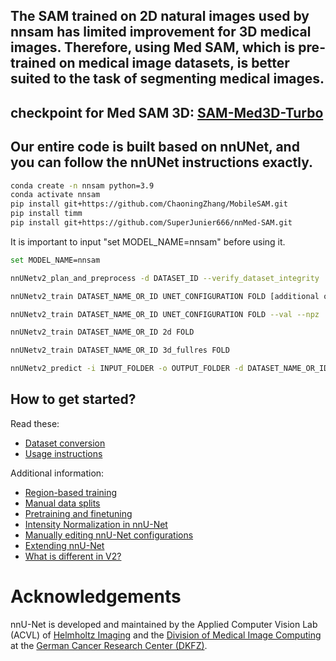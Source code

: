 
## The SAM trained on 2D natural images used by nnsam has limited improvement for 3D medical images. Therefore, using Med SAM, which is pre-trained on medical image datasets, is better suited to the task of segmenting medical images.

## checkpoint for Med SAM 3D: [SAM-Med3D-Turbo](https://drive.google.com/file/d/1MuqYRQKIZb4YPtEraK8zTKKpp-dUQIR9/view?usp=sharing)

## Our entire code is built based on nnUNet, and you can follow the nnUNet instructions exactly.


```bash
conda create -n nnsam python=3.9
conda activate nnsam
pip install git+https://github.com/ChaoningZhang/MobileSAM.git
pip install timm
pip install git+https://github.com/SuperJunier666/nnMed-SAM.git
```

It is important to input "set MODEL_NAME=nnsam" before using it.
```bash
set MODEL_NAME=nnsam
```

```bash
nnUNetv2_plan_and_preprocess -d DATASET_ID --verify_dataset_integrity

nnUNetv2_train DATASET_NAME_OR_ID UNET_CONFIGURATION FOLD [additional options, see -h]

nnUNetv2_train DATASET_NAME_OR_ID UNET_CONFIGURATION FOLD --val --npz

nnUNetv2_train DATASET_NAME_OR_ID 2d FOLD

nnUNetv2_train DATASET_NAME_OR_ID 3d_fullres FOLD

nnUNetv2_predict -i INPUT_FOLDER -o OUTPUT_FOLDER -d DATASET_NAME_OR_ID -c CONFIGURATION --save_probabilities
```


## How to get started?
Read these:
- [Dataset conversion](documentation/dataset_format.md)
- [Usage instructions](documentation/how_to_use_nnunet.md)

Additional information:
- [Region-based training](documentation/region_based_training.md)
- [Manual data splits](documentation/manual_data_splits.md)
- [Pretraining and finetuning](documentation/pretraining_and_finetuning.md)
- [Intensity Normalization in nnU-Net](documentation/explanation_normalization.md)
- [Manually editing nnU-Net configurations](documentation/explanation_plans_files.md)
- [Extending nnU-Net](documentation/extending_nnunet.md)
- [What is different in V2?](documentation/changelog.md)

[//]: # (- [Ignore label]&#40;documentation/ignore_label.md&#41;)



# Acknowledgements

nnU-Net is developed and maintained by the Applied Computer Vision Lab (ACVL) of [Helmholtz Imaging](http://helmholtz-imaging.de) 
and the [Division of Medical Image Computing](https://www.dkfz.de/en/mic/index.php) at the 
[German Cancer Research Center (DKFZ)](https://www.dkfz.de/en/index.html).
